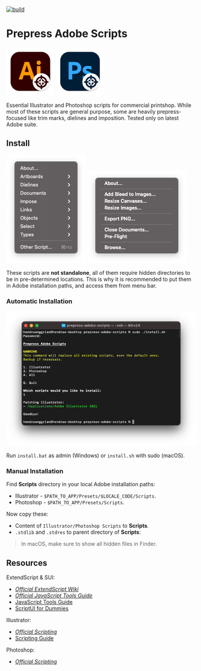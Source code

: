 [![build](https://img.shields.io/travis/com/hendraanggrian/prepress-adobe-scripts)](https://travis-ci.com/hendraanggrian/prepress-adobe-scripts)

Prepress Adobe Scripts
======================

![](images/logo_ai.png)
![](images/logo_psd.png)

Essential Illustrator and Photoshop scripts for commercial printshop.
While most of these scripts are general purpose, some are heavily prepress-focused like trim marks, dielines and imposition.
Tested only on latest Adobe suite.

Install
-------

![](images/menu_ai.png)
![](images/menu_psd.png)

These scripts are **not standalone**, all of them require hidden directories to be in pre-determined locations.
This is why it is recommended to put them in Adobe installation paths, and access them from menu bar.

### Automatic Installation

![](images/install.png)

Run `install.bat` as admin (Windows) or `install.sh` with sudo (macOS).

### Manual Installation

Find **Scripts** directory in your local Adobe installation paths:
* Illustrator - `$PATH_TO_APP/Presets/$LOCALE_CODE/Scripts`.
* Photoshop - `$PATH_TO_APP/Presets/Scripts`.

Now copy these:
* Content of `Illustrator/Photoshop Scripts` to **Scripts**.
* `.stdlib` and `.stdres` to parent directory of **Scripts**:

> In macOS, make sure to show all hidden files in Finder.

Resources
---------

ExtendScript & SUI:
* [*Official ExtendScript Wiki*](https://github.com/ExtendScript/wiki/wiki)
* [*Official JavaScript Tools Guide*](https://wwwimages2.adobe.com/content/dam/acom/en/devnet/scripting/pdfs/javascript_tools_guide.pdf)
* [JavaScript Tools Guide](https://extendscript.docsforadobe.dev)
* [ScriptUI for Dummies](https://adobeindd.com/view/publications/a0207571-ff5b-4bbf-a540-07079bd21d75/92ra/publication-web-resources/pdf/scriptui-2-16-j.pdf)

Illustrator:
* [*Official Scripting*](https://www.adobe.com/devnet/illustrator/scripting.html)
* [Scripting Guide](https://ai-scripting.docsforadobe.dev)

Photoshop:
* [*Official Scripting*](https://www.adobe.com/devnet/photoshop/scripting.html)
